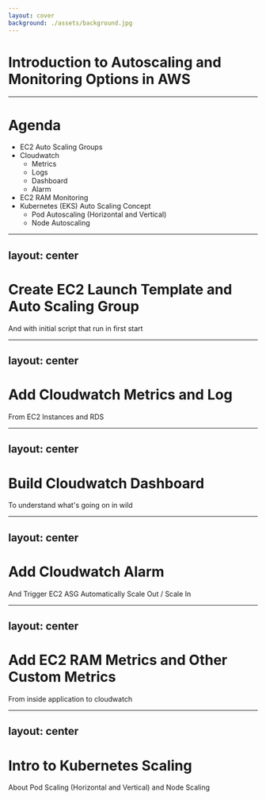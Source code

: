 ```yaml
---
layout: cover
background: ./assets/background.jpg
---
```


# Introduction to Autoscaling and Monitoring Options in AWS

---

# Agenda

* EC2 Auto Scaling Groups
* Cloudwatch
    * Metrics
    * Logs
    * Dashboard
    * Alarm
* EC2 RAM Monitoring
* Kubernetes (EKS) Auto Scaling Concept
    * Pod Autoscaling (Horizontal and Vertical)
    * Node Autoscaling

---
layout: center
---

# Create EC2 Launch Template and Auto Scaling Group

And with initial script that run in first start

---
layout: center
---

# Add Cloudwatch Metrics and Log 

From EC2 Instances and RDS

---
layout: center
---

# Build Cloudwatch Dashboard 

To understand what's going on in wild

---
layout: center
---

# Add Cloudwatch Alarm 

And Trigger EC2 ASG Automatically Scale Out / Scale In

---
layout: center
---

# Add EC2 RAM Metrics and Other Custom Metrics 

From inside application to cloudwatch

---
layout: center
---

# Intro to Kubernetes Scaling

About Pod Scaling (Horizontal and Vertical) and Node Scaling

